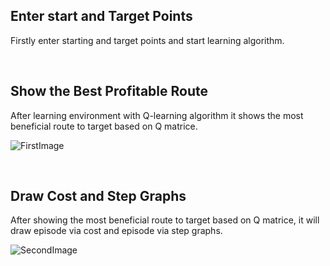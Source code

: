 ## Enter start and Target Points
Firstly enter starting and target points and start learning algorithm.

<br/>

## Show the Best Profitable Route
After learning environment with Q-learning algorithm it shows the most beneficial route to target based on Q matrice. 

![FirstImage](https://user-images.githubusercontent.com/41192900/157554072-8f21db8e-753d-40f3-a55e-90d5b9f84289.PNG)

<br/>

## Draw Cost and Step Graphs
After showing the most beneficial route to target based on Q matrice, it will draw episode via cost and episode via step graphs.

![SecondImage](https://user-images.githubusercontent.com/41192900/157554362-65780938-a3b9-4896-a3db-3200813ad77b.PNG)
